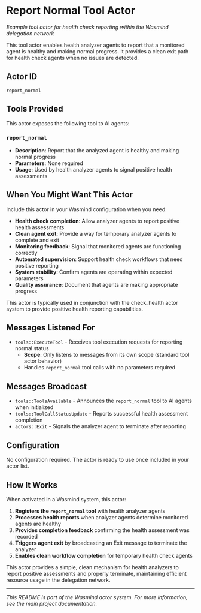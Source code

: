 # Report Normal Tool Actor

*Example tool actor for health check reporting within the Wasmind delegation network*

This tool actor enables health analyzer agents to report that a monitored agent is healthy and making normal progress. It provides a clean exit path for health check agents when no issues are detected.

## Actor ID
`report_normal`

## Tools Provided

This actor exposes the following tool to AI agents:

### `report_normal`
- **Description**: Report that the analyzed agent is healthy and making normal progress
- **Parameters**: None required
- **Usage**: Used by health analyzer agents to signal positive health assessments

## When You Might Want This Actor

Include this actor in your Wasmind configuration when you need:

- **Health check completion**: Allow analyzer agents to report positive health assessments
- **Clean agent exit**: Provide a way for temporary analyzer agents to complete and exit
- **Monitoring feedback**: Signal that monitored agents are functioning correctly
- **Automated supervision**: Support health check workflows that need positive reporting
- **System stability**: Confirm agents are operating within expected parameters
- **Quality assurance**: Document that agents are making appropriate progress

This actor is typically used in conjunction with the check_health actor system to provide positive health reporting capabilities.

## Messages Listened For

- `tools::ExecuteTool` - Receives tool execution requests for reporting normal status
  - **Scope**: Only listens to messages from its own scope (standard tool actor behavior)
  - Handles `report_normal` tool calls with no parameters required

## Messages Broadcast

- `tools::ToolsAvailable` - Announces the `report_normal` tool to AI agents when initialized
- `tools::ToolCallStatusUpdate` - Reports successful health assessment completion
- `actors::Exit` - Signals the analyzer agent to terminate after reporting

## Configuration

No configuration required. The actor is ready to use once included in your actor list.

## How It Works

When activated in a Wasmind system, this actor:

1. **Registers the `report_normal` tool** with health analyzer agents
2. **Processes health reports** when analyzer agents determine monitored agents are healthy
3. **Provides completion feedback** confirming the health assessment was recorded
4. **Triggers agent exit** by broadcasting an Exit message to terminate the analyzer
5. **Enables clean workflow completion** for temporary health check agents

This actor provides a simple, clean mechanism for health analyzers to report positive assessments and properly terminate, maintaining efficient resource usage in the delegation network.

---

*This README is part of the Wasmind actor system. For more information, see the main project documentation.*